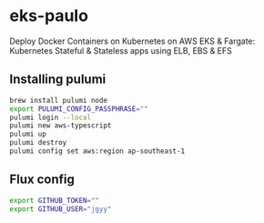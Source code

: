 # eks-paulo

Deploy Docker Containers on Kubernetes on AWS EKS &amp; Fargate: Kubernetes Stateful &amp; Stateless apps using ELB, EBS &amp; EFS

## Installing pulumi

```sh
brew install pulumi node
export PULUMI_CONFIG_PASSPHRASE=""
pulumi login --local
pulumi new aws-typescript
pulumi up
pulumi destroy
pulumi config set aws:region ap-southeast-1
```

## Flux config

```sh
export GITHUB_TOKEN=""
export GITHUB_USER="jgyy"
```
